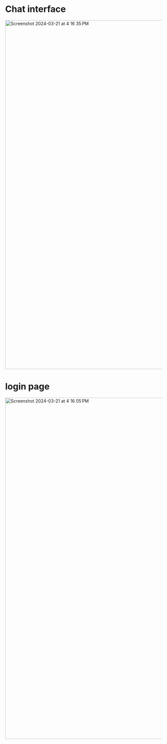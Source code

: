 # Chat interface
<img width="1123" alt="Screenshot 2024-03-21 at 4 16 35 PM" src="https://github.com/simideveloper/ChitChat/assets/120574038/fa39b41c-30db-424b-8f22-58b119963e94">

# login page
<img width="1099" alt="Screenshot 2024-03-21 at 4 16 05 PM" src="https://github.com/simideveloper/ChitChat/assets/120574038/67cebbc4-1812-45cb-94fe-bba20eb0e644">
